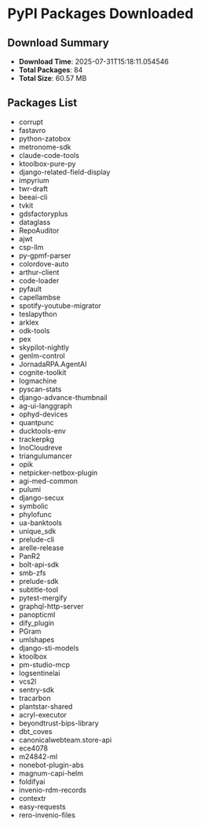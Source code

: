 # PyPI Packages Downloaded

## Download Summary
- **Download Time**: 2025-07-31T15:18:11.054546
- **Total Packages**: 84
- **Total Size**: 60.57 MB

## Packages List
- corrupt
- fastavro
- python-zatobox
- metronome-sdk
- claude-code-tools
- ktoolbox-pure-py
- django-related-field-display
- impyrium
- twr-draft
- beeai-cli
- tvkit
- gdsfactoryplus
- dataglass
- RepoAuditor
- ajwt
- csp-llm
- py-gpmf-parser
- colordove-auto
- arthur-client
- code-loader
- pyfault
- capellambse
- spotify-youtube-migrator
- teslapython
- arklex
- odk-tools
- pex
- skypilot-nightly
- genlm-control
- JornadaRPA.AgentAI
- cognite-toolkit
- logmachine
- pyscan-stats
- django-advance-thumbnail
- ag-ui-langgraph
- ophyd-devices
- quantpunc
- ducktools-env
- trackerpkg
- InoCloudreve
- triangulumancer
- opik
- netpicker-netbox-plugin
- agi-med-common
- pulumi
- django-secux
- symbolic
- phylofunc
- ua-banktools
- unique_sdk
- prelude-cli
- arelle-release
- PanR2
- bolt-api-sdk
- smb-zfs
- prelude-sdk
- subtitle-tool
- pytest-mergify
- graphql-http-server
- panopticml
- dify_plugin
- PGram
- umlshapes
- django-sti-models
- ktoolbox
- pm-studio-mcp
- logsentinelai
- vcs2l
- sentry-sdk
- tracarbon
- plantstar-shared
- acryl-executor
- beyondtrust-bips-library
- dbt_coves
- canonicalwebteam.store-api
- ece4078
- m24842-ml
- nonebot-plugin-abs
- magnum-capi-helm
- foldifyai
- invenio-rdm-records
- contextr
- easy-requests
- rero-invenio-files
